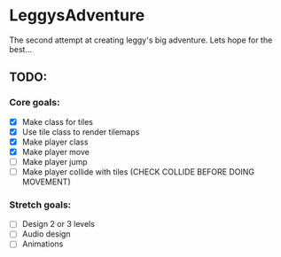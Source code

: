 # LeggysAdventure
The second attempt at creating leggy's big adventure. Lets hope for the best...

## TODO:
### Core goals:
- [x] Make class for tiles
- [x] Use tile class to render tilemaps
- [x] Make player class
- [x] Make player move
- [ ] Make player jump
- [ ] Make player collide with tiles (CHECK COLLIDE BEFORE DOING MOVEMENT)
### Stretch goals:
- [ ] Design 2 or 3 levels
- [ ] Audio design
- [ ] Animations